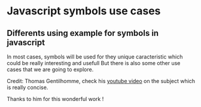 # Javascript symbols use cases

## Differents using example for symbols in javascript

In most cases, symbols will be used for they unique caracteristic which could be really interesting and usefull
But there is also some other use cases that we are going to explore.

Credit: Thomas Gentilhomme, check his [youtube video](https://www.youtube.com/watch?v=RnqNWjTLMwg) on the subject which is really concise.

Thanks to him for this wonderful work !
